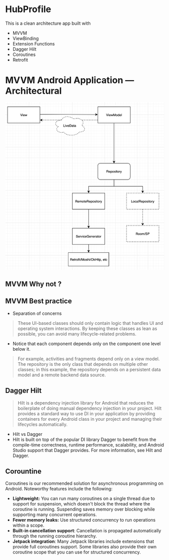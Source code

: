 # HubProfile
This is a clean architecture app built with

- MVVM
- ViewBinding
- Extension Functions
- Dagger Hilt
- Coroutines
- Retrofit

# MVVM Android Application — Architectural

![Architectural](https://github.com/NinhvanLuyen/HubProfile/blob/master/images/architecture.png?raw=true)


## MVVM Why not ?

## MVVM Best practice

- Separation of concerns
> These UI-based classes should only contain logic that handles UI and operating system interactions. By keeping these classes as lean as possible, you can avoid many lifecycle-related problems.


- Notice that each component depends only on the component one level below it. 
> For example, activities and fragments depend only on a view model. The repository is the only class that depends on multiple other classes; in this example, the repository depends on a persistent data model and a remote backend data source.

## Dagger Hilt

>Hilt is a dependency injection library for Android that reduces the boilerplate of doing manual dependency injection in your project. Hilt provides a standard way to use DI in your application by providing containers for every Android class in your project and managing their lifecycles automatically. 

- Hilt vs Dagger
 - Hilt is built on top of the popular DI library Dagger to benefit from the compile-time correctness, runtime performance, scalability, and Android Studio support that Dagger provides. For more information, see Hilt and Dagger.

## Corountine

Coroutines is our recommended solution for asynchronous programming on Android. Noteworthy features include the following:

- **Lightweight:** You can run many coroutines on a single thread due to support for suspension, which doesn't block the thread where the coroutine is running. Suspending saves memory over blocking while supporting many concurrent operations.
- **Fewer memory leaks:** Use structured concurrency to run operations within a scope.
- **Built-in cancellation support**: Cancellation is propagated automatically through the running coroutine hierarchy.
- **Jetpack integration**: Many Jetpack libraries include extensions that provide full coroutines support. Some libraries also provide their own coroutine scope that you can use for structured concurrency.

